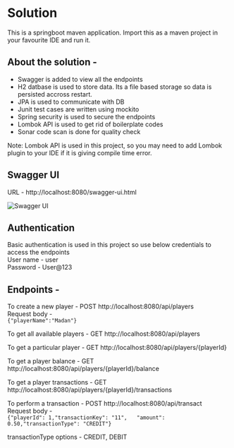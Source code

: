 # Solution

This is a springboot maven application. Import this as a maven project in your favourite IDE and run it.

## About the solution -
* Swagger is added to view all the endpoints
* H2 datbase is used to store data. Its a file based storage so data is persisted accross restart.
* JPA is used to communicate with DB
* Junit test cases are written using mockito
* Spring security is used to secure the endpoints
* Lombok API is used to get rid of boilerplate codes
* Sonar code scan is done for quality check

Note: Lombok API is used in this project, so you may need to add Lombok plugin to your IDE if it is giving compile time error.

## Swagger UI
URL - http://localhost:8080/swagger-ui.html <br/>

![Swagger UI](https://lh3.googleusercontent.com/EPgkSr9oG5dEGnlpRjgQ-jp_rFFUeveI8gYmGunhpms67Kk1EdTXTooIJ8GxQAI7aFSO8Qn48ef8dsd_BaCHBXCGzC3_NjeRR4z-ZHa-uPQgB49ab3PBPLM5mc_EDXBRzEYv0veInlKn0_lbrevJPGKupMStSPA-4B-ky4Cp3qawWueaA3Sn2JDn4yXTTjB9MrrvNkOJUKDCKBctaa9cHg3dbURZUHTyXRRmG6r27j2KfqC_HXblBxEyo0S4lFPwSYXNP7mj9ibZDMyTOHcKQx14lYZ0CgZBjFdJ98tq52I8Bgfn0squHYIsY0vZtfE2wK2F3HJE7hMXk3qXsjJIhKh_1TwFI1LLlbkMjKcURuxVV3twCfMP3JVfaO4jq_oq_NoFbvmCrd7Oygl5Ks60SwBwWyu0narKsptiO0nPNAmft9xtiBSjIeVrfyNxD_SkTkBYdAwdt62ayZjzGr9Pd0trmf7FGwfaoLHWd_PYZihdfDKhonA8fnRKKRWJ8UXnm4qNfCjIb-agqsP1CYceyhn7nKds2bw-f642Rb_6lJcDJ3kIu-aGrNSSAmDVzDfjG8SgGVd8YCjVAYGIvrXFTqStYu9PYchCkvqjcScw-PL76nEhLFp4N4XzEejsd3L-ASNspwz4ZRkXjDHjK58bWuOtQrMC5KVE1az3w32nISX1jXNo80LGbVo0kv1voSarMudzDQ-N7fI10sSyUjspg_Pv=w1169-h657-no)

## Authentication
Basic authentication is used in this project so use below credentials to access the endpoints <br/>
User name - user <br/>
Password - User@123  <br/>

## Endpoints -
To create a new player - POST http://localhost:8080/api/players <br/>
Request body - <br/>
```{"playerName":"Madan"}```

To get all available players - GET http://localhost:8080/api/players <br/>

To get a particular player - GET http://localhost:8080/api/players/{playerId} <br/>

To get a player balance - GET http://localhost:8080/api/players/{playerId}/balance <br/>

To get a player transactions - GET http://localhost:8080/api/players/{playerId}/transactions <br/>

To perform a transaction - POST http://localhost:8080/api/transact <br/>
Request body - <br/>
```{"playerId": 1,"transactionKey": "11",	"amount": 0.50,"transactionType": "CREDIT"}```

transactionType options - CREDIT, DEBIT